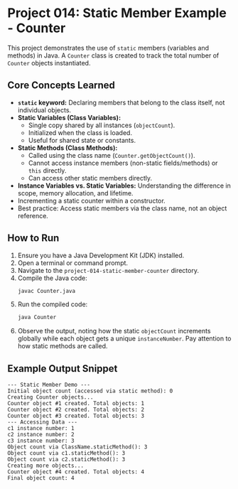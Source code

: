 # Project 014: Static Member Example - Counter

This project demonstrates the use of `static` members (variables and methods) in Java. A `Counter` class is created to track the total number of `Counter` objects instantiated.

## Core Concepts Learned

*   **`static` keyword:** Declaring members that belong to the class itself, not individual objects.
*   **Static Variables (Class Variables):**
    *   Single copy shared by all instances (`objectCount`).
    *   Initialized when the class is loaded.
    *   Useful for shared state or constants.
*   **Static Methods (Class Methods):**
    *   Called using the class name (`Counter.getObjectCount()`).
    *   Cannot access instance members (non-static fields/methods) or `this` directly.
    *   Can access other static members directly.
*   **Instance Variables vs. Static Variables:** Understanding the difference in scope, memory allocation, and lifetime.
*   Incrementing a static counter within a constructor.
*   Best practice: Access static members via the class name, not an object reference.

## How to Run

1.  Ensure you have a Java Development Kit (JDK) installed.
2.  Open a terminal or command prompt.
3.  Navigate to the `project-014-static-member-counter` directory.
4.  Compile the Java code:
    ```bash
    javac Counter.java
    ```
5.  Run the compiled code:
    ```bash
    java Counter
    ```
6.  Observe the output, noting how the static `objectCount` increments globally while each object gets a unique `instanceNumber`. Pay attention to how static methods are called.

## Example Output Snippet
```
--- Static Member Demo ---
Initial object count (accessed via static method): 0
Creating Counter objects...
Counter object #1 created. Total objects: 1
Counter object #2 created. Total objects: 2
Counter object #3 created. Total objects: 3
--- Accessing Data ---
c1 instance number: 1
c2 instance number: 2
c3 instance number: 3
Object count via ClassName.staticMethod(): 3
Object count via c1.staticMethod(): 3
Object count via c2.staticMethod(): 3
Creating more objects...
Counter object #4 created. Total objects: 4
Final object count: 4

